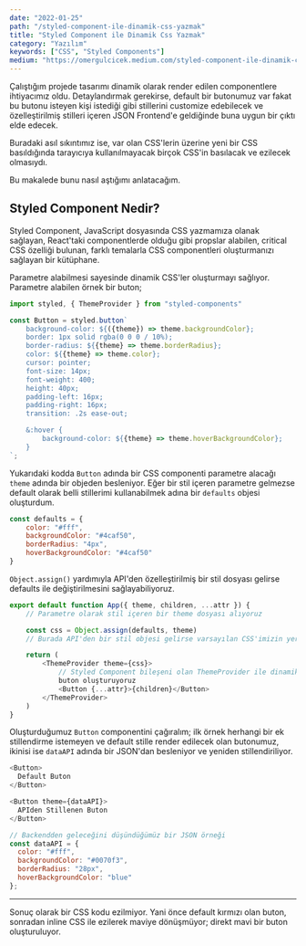 ```yaml
---
date: "2022-01-25"
path: "/styled-component-ile-dinamik-css-yazmak"
title: "Styled Component ile Dinamik Css Yazmak"
category: "Yazılım"
keywords: ["CSS", "Styled Components"]
medium: "https://omergulcicek.medium.com/styled-component-ile-dinamik-css-yazmak-4fa03084bd5c"
---
```


Çalıştığım projede tasarımı dinamik olarak render edilen componentlere ihtiyacımız oldu. Detaylandırmak gerekirse, default bir butonumuz var fakat bu butonu isteyen kişi istediği gibi stillerini customize edebilecek ve özelleştirilmiş stilleri içeren JSON Frontend'e geldiğinde buna uygun bir çıktı elde edecek.

Buradaki asıl sıkıntımız ise, var olan CSS'lerin üzerine yeni bir CSS basıldığında tarayıcıya kullanılmayacak birçok CSS'in basılacak ve ezilecek olmasıydı.

Bu makalede bunu nasıl aştığımı anlatacağım.

## Styled Component Nedir?

Styled Component, JavaScript dosyasında CSS yazmamıza olanak sağlayan, React'taki componentlerde olduğu gibi propslar alabilen, critical CSS özelliği bulunan, farklı temalarla CSS componentleri oluşturmanızı sağlayan bir kütüphane.

Parametre alabilmesi sayesinde dinamik CSS'ler oluşturmayı sağlıyor. Parametre alabilen örnek bir buton;

```js
import styled, { ThemeProvider } from "styled-components"

const Button = styled.button`
    background-color: ${({theme}) => theme.backgroundColor};
    border: 1px solid rgba(0 0 0 / 10%);
    border-radius: ${{theme} => theme.borderRadius};
    color: ${{theme} => theme.color};
    cursor: pointer;
    font-size: 14px;
    font-weight: 400;
    height: 40px;
    padding-left: 16px;
    padding-right: 16px;
    transition: .2s ease-out;

    &:hover {
        background-color: ${{theme} => theme.hoverBackgroundColor};
    }
`;
```

Yukarıdaki kodda `Button` adında bir CSS componenti parametre alacağı `theme` adında bir objeden besleniyor. Eğer bir stil içeren parametre gelmezse default olarak belli stillerimi kullanabilmek adına bir `defaults` objesi oluşturdum.

```js
const defaults = {
	color: "#fff",
	backgroundColor: "#4caf50",
	borderRadius: "4px",
	hoverBackgroundColor: "#4caf50"
}
```

`Object.assign()` yardımıyla API'den özelleştirilmiş bir stil dosyası gelirse defaults ile değiştirilmesini sağlayabiliyoruz.

```js
export default function App({ theme, children, ...attr }) {
	// Parametre olarak stil içeren bir theme dosyası alıyoruz

	const css = Object.assign(defaults, theme)
	// Burada API'den bir stil objesi gelirse varsayılan CSS'imizin yerine geçmesini sağlıyoruz

	return (
		<ThemeProvider theme={css}>
			// Styled Component bileşeni olan ThemeProvider ile dinamik stilli bir
			buton oluşturuyoruz
			<Button {...attr}>{children}</Button>
		</ThemeProvider>
	)
}
```

Oluşturduğumuz `Button` componentini çağıralım; ilk örnek herhangi bir ek stillendirme istemeyen ve default stille render edilecek olan butonumuz, ikinisi ise `dataAPI` adında bir JSON'dan besleniyor ve yeniden stillendiriliyor.

```js
<Button>
  Default Buton
</Button>

<Button theme={dataAPI}>
  APIden Stillenen Buton
</Button>

// Backendden geleceğini düşündüğümüz bir JSON örneği
const dataAPI = {
  color: "#fff",
  backgroundColor: "#0070f3",
  borderRadius: "28px",
  hoverBackgroundColor: "blue"
};
```

---

Sonuç olarak bir CSS kodu ezilmiyor. Yani önce default kırmızı olan buton, sonradan inline CSS ile ezilerek maviye dönüşmüyor; direkt mavi bir buton oluşturuluyor.
